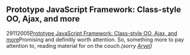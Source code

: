 <article><h1>Prototype JavaScript Framework: Class-style OO, Ajax, and more</h1><time><span class="day">29</span><span class="month">11</span><span class="year">2005</span></time><a href="http://prototype.conio.net/">Prototype JavaScript Framework: Class-style OO, Ajax, and more</a>Promising and definitly worth attention. So, something more to pay attention to, reading material for on the couch.<em>(sorry <a href="http://www.aryel.nl">Aryel</a>)</em></article>